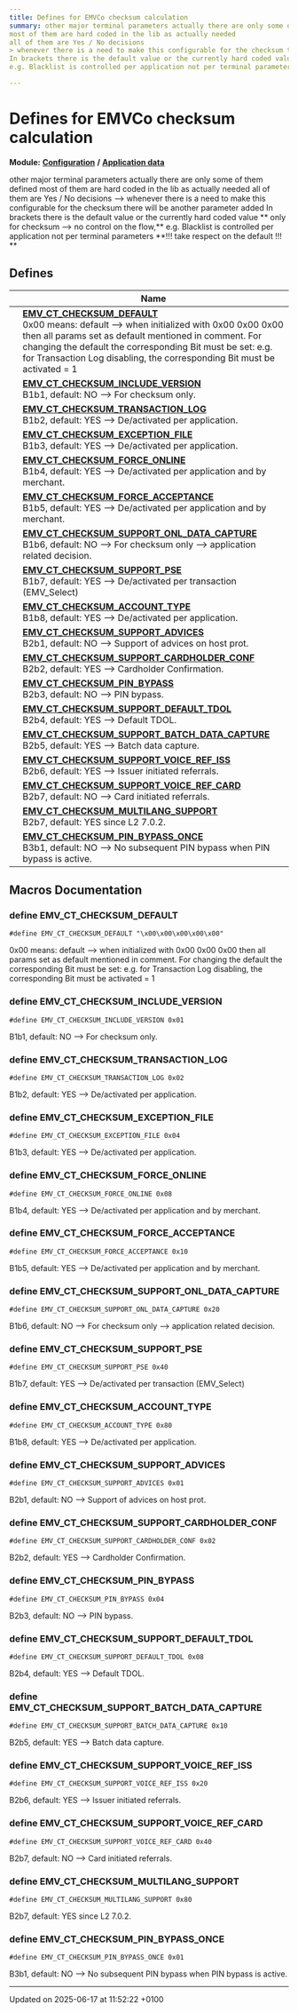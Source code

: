 ```yaml
---
title: Defines for EMVCo checksum calculation
summary: other major terminal parameters actually there are only some of them defined 
most of them are hard coded in the lib as actually needed 
all of them are Yes / No decisions 
> whenever there is a need to make this configurable for the checksum there will be another parameter added 
In brackets there is the default value or the currently hard coded value  only for checksum > no control on the flow,
e.g. Blacklist is controlled per application not per terminal parameters !!! take respect on the default !!! 

---
```


# Defines for EMVCo checksum calculation

**Module:** **[Configuration](group___a_d_k___c_o_n_f_i_g_u_r_a_t_i_o_n.md)** **/** **[Application data](group___d_e_f___c_o_n_f___a_p_p_l_i.md)**

other major terminal parameters actually there are only some of them defined   most of them are hard coded in the lib as actually needed   all of them are Yes / No decisions   --> whenever there is a need to make this configurable for the checksum there will be another parameter added   In brackets there is the default value or the currently hard coded value  ** only for checksum --> no control on the flow,**  e.g. Blacklist is controlled per application not per terminal parameters  **!!! take respect on the default !!! **

## Defines

|                | Name           |
| -------------- | -------------- |
|  | **[EMV_CT_CHECKSUM_DEFAULT](group___c_h_k_s_u_m___d_e_f_s.md#define-emv-ct-checksum-default)** <br>0x00 means: default    --> when initialized with 0x00 0x00 0x00 then all params set as default mentioned in comment.    For changing the default the corresponding Bit must be set:    e.g. for Transaction Log disabling, the corresponding Bit must be activated = 1  |
|  | **[EMV_CT_CHECKSUM_INCLUDE_VERSION](group___c_h_k_s_u_m___d_e_f_s.md#define-emv-ct-checksum-include-version)** <br>B1b1, default: NO --> For checksum only.  |
|  | **[EMV_CT_CHECKSUM_TRANSACTION_LOG](group___c_h_k_s_u_m___d_e_f_s.md#define-emv-ct-checksum-transaction-log)** <br>B1b2, default: YES --> De/activated per application.  |
|  | **[EMV_CT_CHECKSUM_EXCEPTION_FILE](group___c_h_k_s_u_m___d_e_f_s.md#define-emv-ct-checksum-exception-file)** <br>B1b3, default: YES --> De/activated per application.  |
|  | **[EMV_CT_CHECKSUM_FORCE_ONLINE](group___c_h_k_s_u_m___d_e_f_s.md#define-emv-ct-checksum-force-online)** <br>B1b4, default: YES --> De/activated per application and by merchant.  |
|  | **[EMV_CT_CHECKSUM_FORCE_ACCEPTANCE](group___c_h_k_s_u_m___d_e_f_s.md#define-emv-ct-checksum-force-acceptance)** <br>B1b5, default: YES --> De/activated per application and by merchant.  |
|  | **[EMV_CT_CHECKSUM_SUPPORT_ONL_DATA_CAPTURE](group___c_h_k_s_u_m___d_e_f_s.md#define-emv-ct-checksum-support-onl-data-capture)** <br>B1b6, default: NO --> For checksum only --> application related decision.  |
|  | **[EMV_CT_CHECKSUM_SUPPORT_PSE](group___c_h_k_s_u_m___d_e_f_s.md#define-emv-ct-checksum-support-pse)** <br>B1b7, default: YES --> De/activated per transaction (EMV_Select)  |
|  | **[EMV_CT_CHECKSUM_ACCOUNT_TYPE](group___c_h_k_s_u_m___d_e_f_s.md#define-emv-ct-checksum-account-type)** <br>B1b8, default: YES --> De/activated per application.  |
|  | **[EMV_CT_CHECKSUM_SUPPORT_ADVICES](group___c_h_k_s_u_m___d_e_f_s.md#define-emv-ct-checksum-support-advices)** <br>B2b1, default: NO --> Support of advices on host prot.  |
|  | **[EMV_CT_CHECKSUM_SUPPORT_CARDHOLDER_CONF](group___c_h_k_s_u_m___d_e_f_s.md#define-emv-ct-checksum-support-cardholder-conf)** <br>B2b2, default: YES --> Cardholder Confirmation.  |
|  | **[EMV_CT_CHECKSUM_PIN_BYPASS](group___c_h_k_s_u_m___d_e_f_s.md#define-emv-ct-checksum-pin-bypass)** <br>B2b3, default: NO --> PIN bypass.  |
|  | **[EMV_CT_CHECKSUM_SUPPORT_DEFAULT_TDOL](group___c_h_k_s_u_m___d_e_f_s.md#define-emv-ct-checksum-support-default-tdol)** <br>B2b4, default: YES --> Default TDOL.  |
|  | **[EMV_CT_CHECKSUM_SUPPORT_BATCH_DATA_CAPTURE](group___c_h_k_s_u_m___d_e_f_s.md#define-emv-ct-checksum-support-batch-data-capture)** <br>B2b5, default: YES --> Batch data capture.  |
|  | **[EMV_CT_CHECKSUM_SUPPORT_VOICE_REF_ISS](group___c_h_k_s_u_m___d_e_f_s.md#define-emv-ct-checksum-support-voice-ref-iss)** <br>B2b6, default: YES --> Issuer initiated referrals.  |
|  | **[EMV_CT_CHECKSUM_SUPPORT_VOICE_REF_CARD](group___c_h_k_s_u_m___d_e_f_s.md#define-emv-ct-checksum-support-voice-ref-card)** <br>B2b7, default: NO --> Card initiated referrals.  |
|  | **[EMV_CT_CHECKSUM_MULTILANG_SUPPORT](group___c_h_k_s_u_m___d_e_f_s.md#define-emv-ct-checksum-multilang-support)** <br>B2b7, default: YES since L2 7.0.2.  |
|  | **[EMV_CT_CHECKSUM_PIN_BYPASS_ONCE](group___c_h_k_s_u_m___d_e_f_s.md#define-emv-ct-checksum-pin-bypass-once)** <br>B3b1, default: NO --> No subsequent PIN bypass when PIN bypass is active.  |




## Macros Documentation

### define EMV_CT_CHECKSUM_DEFAULT

```
#define EMV_CT_CHECKSUM_DEFAULT "\x00\x00\x00\x00\x00"
```

0x00 means: default    --> when initialized with 0x00 0x00 0x00 then all params set as default mentioned in comment.    For changing the default the corresponding Bit must be set:    e.g. for Transaction Log disabling, the corresponding Bit must be activated = 1 

### define EMV_CT_CHECKSUM_INCLUDE_VERSION

```
#define EMV_CT_CHECKSUM_INCLUDE_VERSION 0x01
```

B1b1, default: NO --> For checksum only. 

### define EMV_CT_CHECKSUM_TRANSACTION_LOG

```
#define EMV_CT_CHECKSUM_TRANSACTION_LOG 0x02
```

B1b2, default: YES --> De/activated per application. 

### define EMV_CT_CHECKSUM_EXCEPTION_FILE

```
#define EMV_CT_CHECKSUM_EXCEPTION_FILE 0x04
```

B1b3, default: YES --> De/activated per application. 

### define EMV_CT_CHECKSUM_FORCE_ONLINE

```
#define EMV_CT_CHECKSUM_FORCE_ONLINE 0x08
```

B1b4, default: YES --> De/activated per application and by merchant. 

### define EMV_CT_CHECKSUM_FORCE_ACCEPTANCE

```
#define EMV_CT_CHECKSUM_FORCE_ACCEPTANCE 0x10
```

B1b5, default: YES --> De/activated per application and by merchant. 

### define EMV_CT_CHECKSUM_SUPPORT_ONL_DATA_CAPTURE

```
#define EMV_CT_CHECKSUM_SUPPORT_ONL_DATA_CAPTURE 0x20
```

B1b6, default: NO --> For checksum only --> application related decision. 

### define EMV_CT_CHECKSUM_SUPPORT_PSE

```
#define EMV_CT_CHECKSUM_SUPPORT_PSE 0x40
```

B1b7, default: YES --> De/activated per transaction (EMV_Select) 

### define EMV_CT_CHECKSUM_ACCOUNT_TYPE

```
#define EMV_CT_CHECKSUM_ACCOUNT_TYPE 0x80
```

B1b8, default: YES --> De/activated per application. 

### define EMV_CT_CHECKSUM_SUPPORT_ADVICES

```
#define EMV_CT_CHECKSUM_SUPPORT_ADVICES 0x01
```

B2b1, default: NO --> Support of advices on host prot. 

### define EMV_CT_CHECKSUM_SUPPORT_CARDHOLDER_CONF

```
#define EMV_CT_CHECKSUM_SUPPORT_CARDHOLDER_CONF 0x02
```

B2b2, default: YES --> Cardholder Confirmation. 

### define EMV_CT_CHECKSUM_PIN_BYPASS

```
#define EMV_CT_CHECKSUM_PIN_BYPASS 0x04
```

B2b3, default: NO --> PIN bypass. 

### define EMV_CT_CHECKSUM_SUPPORT_DEFAULT_TDOL

```
#define EMV_CT_CHECKSUM_SUPPORT_DEFAULT_TDOL 0x08
```

B2b4, default: YES --> Default TDOL. 

### define EMV_CT_CHECKSUM_SUPPORT_BATCH_DATA_CAPTURE

```
#define EMV_CT_CHECKSUM_SUPPORT_BATCH_DATA_CAPTURE 0x10
```

B2b5, default: YES --> Batch data capture. 

### define EMV_CT_CHECKSUM_SUPPORT_VOICE_REF_ISS

```
#define EMV_CT_CHECKSUM_SUPPORT_VOICE_REF_ISS 0x20
```

B2b6, default: YES --> Issuer initiated referrals. 

### define EMV_CT_CHECKSUM_SUPPORT_VOICE_REF_CARD

```
#define EMV_CT_CHECKSUM_SUPPORT_VOICE_REF_CARD 0x40
```

B2b7, default: NO --> Card initiated referrals. 

### define EMV_CT_CHECKSUM_MULTILANG_SUPPORT

```
#define EMV_CT_CHECKSUM_MULTILANG_SUPPORT 0x80
```

B2b7, default: YES since L2 7.0.2. 

### define EMV_CT_CHECKSUM_PIN_BYPASS_ONCE

```
#define EMV_CT_CHECKSUM_PIN_BYPASS_ONCE 0x01
```

B3b1, default: NO --> No subsequent PIN bypass when PIN bypass is active. 



-------------------------------

Updated on 2025-06-17 at 11:52:22 +0100